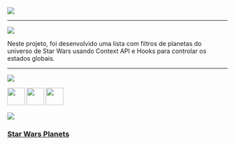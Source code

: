 <div align="start">

<img src="https://img.shields.io/static/v1?label=Projeto&message=Star Wars Planets &color=red&style=for-the-badge&logo=github"/>

---   

<img src="https://img.shields.io/static/v1?label=Finalidade&message=Contexto&color=blue&style=for-the-badge&logo=github"/>
<p> Neste projeto, foi desenvolvido uma lista com filtros de planetas do universo de Star Wars usando Context API e Hooks para controlar os estados globais. </p>


---   

<img src="https://img.shields.io/static/v1?label=Habilidades Aprendidas&message=Ferramentas e Tecnologias&color=yellow&style=for-the-badge&logo=github"/>
<p></p>
<img src="https://cdn.jsdelivr.net/gh/devicons/devicon/icons/html5/html5-original.svg" width="40" height="40"/> <img 
src="https://cdn.jsdelivr.net/gh/devicons/devicon/icons/css3/css3-original.svg" width="40" height="40"/> <img 
src="https://cdn.jsdelivr.net/gh/devicons/devicon/icons/javascript/javascript-original.svg" width="40" height="40"/> <img 
<p></p> 

<img src="https://img.shields.io/static/v1?label=Link&message=Star Wars Planets&color=purple&style=for-the-badge&logo=github"/>

### <b> <a href="https://suelemmacedo.github.io/TrybeWarts-Project/">Star Wars Planets</a> </b> <br>

</div>

<div align="center">
